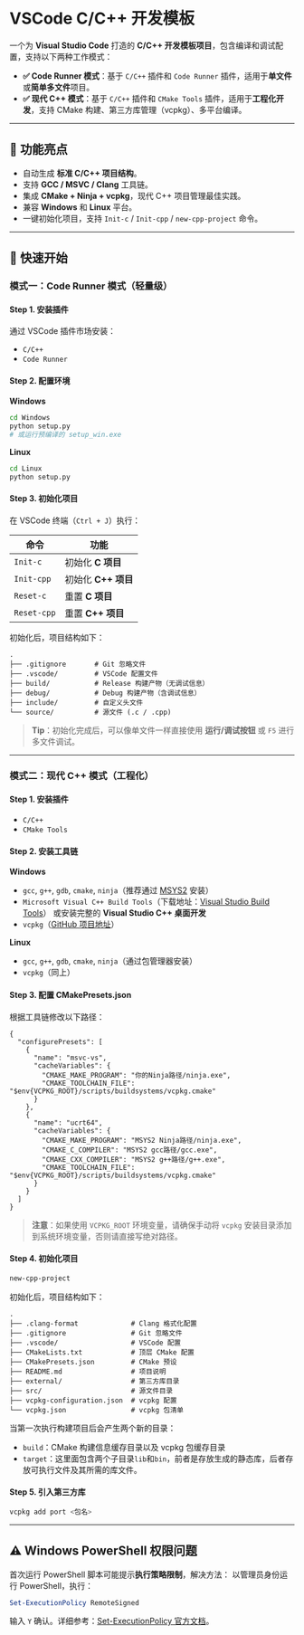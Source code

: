 # VSCode C/C++ 开发模板

一个为 **Visual Studio Code** 打造的 **C/C++ 开发模板项目**，包含编译和调试配置，支持以下两种工作模式：

- **✅ Code Runner 模式**：基于 `C/C++` 插件和 `Code Runner` 插件，适用于**单文件**或**简单多文件**项目。
- **✅ 现代 C++ 模式**：基于 `C/C++` 插件和 `CMake Tools` 插件，适用于**工程化开发**，支持 CMake 构建、第三方库管理（vcpkg）、多平台编译。

------

## 📌 功能亮点

- 自动生成 **标准 C/C++ 项目结构**。
- 支持 **GCC / MSVC / Clang** 工具链。
- 集成 **CMake + Ninja + vcpkg**，现代 C++ 项目管理最佳实践。
- 兼容 **Windows** 和 **Linux** 平台。
- 一键初始化项目，支持 `Init-c` / `Init-cpp` / `new-cpp-project` 命令。

------

## 🚀 快速开始

### 模式一：Code Runner 模式（轻量级）

#### Step 1. 安装插件

通过 VSCode 插件市场安装：

- `C/C++`
- `Code Runner`

#### Step 2. 配置环境

**Windows**

```bash
cd Windows
python setup.py
# 或运行预编译的 setup_win.exe
```

**Linux**

```bash
cd Linux
python setup.py
```

#### Step 3. 初始化项目

在 VSCode 终端（`Ctrl + J`）执行：

| 命令        | 功能                |
| ----------- | ------------------- |
| `Init-c`    | 初始化 **C 项目**   |
| `Init-cpp`  | 初始化 **C++ 项目** |
| `Reset-c`   | 重置 **C 项目**     |
| `Reset-cpp` | 重置 **C++ 项目**   |

初始化后，项目结构如下：

```
.
├── .gitignore       # Git 忽略文件
├── .vscode/         # VSCode 配置文件
├── build/           # Release 构建产物（无调试信息）
├── debug/           # Debug 构建产物（含调试信息）
├── include/         # 自定义头文件
└── source/          # 源文件 (.c / .cpp)
```

> **Tip**：初始化完成后，可以像单文件一样直接使用 **运行/调试按钮** 或 `F5` 进行多文件调试。

------

### 模式二：现代 C++ 模式（工程化）

#### Step 1. 安装插件

- `C/C++`
- `CMake Tools`

#### Step 2. 安装工具链

**Windows**

- `gcc`, `g++`, `gdb`, `cmake`, `ninja`（推荐通过 [MSYS2](https://mirrors.tuna.tsinghua.edu.cn/msys2/distrib/msys2-x86_64-latest.exe) 安装）
- `Microsoft Visual C++ Build Tools`（下载地址：[Visual Studio Build Tools](https://visualstudio.microsoft.com/zh-hans/visual-cpp-build-tools/)） 或安装完整的 **Visual Studio C++ 桌面开发**
- `vcpkg`（[GitHub 项目地址](https://github.com/microsoft/vcpkg)）

**Linux**

- `gcc`, `g++`, `gdb`, `cmake`, `ninja`（通过包管理器安装）
- `vcpkg`（同上）

#### Step 3. 配置 CMakePresets.json

根据工具链修改以下路径：

```jsonc
{
  "configurePresets": [
    {
      "name": "msvc-vs",
      "cacheVariables": {
        "CMAKE_MAKE_PROGRAM": "你的Ninja路径/ninja.exe",
        "CMAKE_TOOLCHAIN_FILE": "$env{VCPKG_ROOT}/scripts/buildsystems/vcpkg.cmake"
      }
    },
    {
      "name": "ucrt64",
      "cacheVariables": {
        "CMAKE_MAKE_PROGRAM": "MSYS2 Ninja路径/ninja.exe",
        "CMAKE_C_COMPILER": "MSYS2 gcc路径/gcc.exe",
        "CMAKE_CXX_COMPILER": "MSYS2 g++路径/g++.exe",
        "CMAKE_TOOLCHAIN_FILE": "$env{VCPKG_ROOT}/scripts/buildsystems/vcpkg.cmake"
      }
    }
  ]
}
```

> **注意**：如果使用 `VCPKG_ROOT` 环境变量，请确保手动将 `vcpkg` 安装目录添加到系统环境变量，否则请直接写绝对路径。

#### Step 4. 初始化项目

```bash
new-cpp-project
```

初始化后，项目结构如下：

```
.
├── .clang-format             # Clang 格式化配置
├── .gitignore                # Git 忽略文件
├── .vscode/                  # VSCode 配置
├── CMakeLists.txt            # 顶层 CMake 配置
├── CMakePresets.json         # CMake 预设
├── README.md                 # 项目说明
├── external/                 # 第三方库目录
├── src/                      # 源文件目录
├── vcpkg-configuration.json  # vcpkg 配置
└── vcpkg.json                # vcpkg 包清单
```

当第一次执行构建项目后会产生两个新的目录：

- `build`：CMake 构建信息缓存目录以及 vcpkg 包缓存目录
- `target`：这里面包含两个子目录`lib`和`bin`，前者是存放生成的静态库，后者存放可执行文件及其所需的库文件。

#### Step 5. 引入第三方库

```bash
vcpkg add port <包名>
```

------

## ⚠️ Windows PowerShell 权限问题

首次运行 PowerShell 脚本可能提示**执行策略限制**，解决方法：
 以管理员身份运行 PowerShell，执行：

```powershell
Set-ExecutionPolicy RemoteSigned
```

输入 `Y` 确认。详细参考：[Set-ExecutionPolicy 官方文档](https://learn.microsoft.com/zh-cn/powershell/module/microsoft.powershell.security/set-executionpolicy)。


